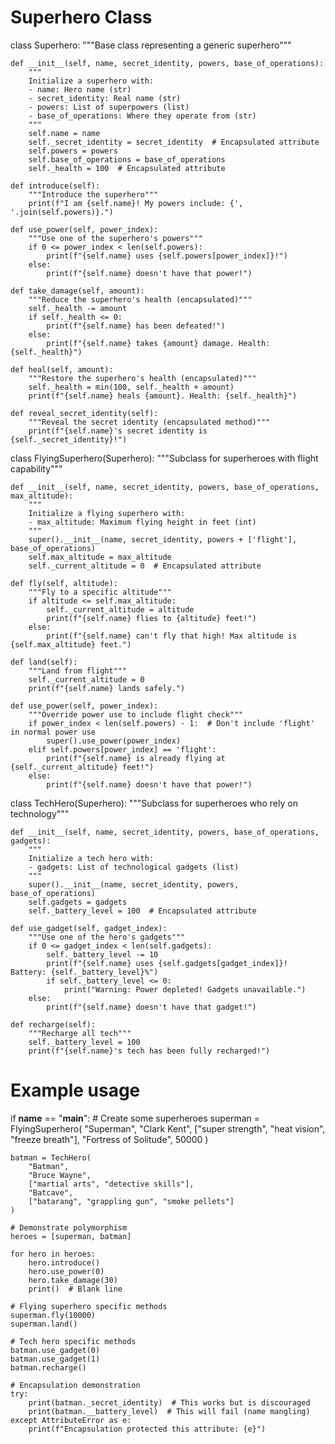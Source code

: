 # Superhero Class
class Superhero:
    """Base class representing a generic superhero"""
    
    def __init__(self, name, secret_identity, powers, base_of_operations):
        """
        Initialize a superhero with:
        - name: Hero name (str)
        - secret_identity: Real name (str)
        - powers: List of superpowers (list)
        - base_of_operations: Where they operate from (str)
        """
        self.name = name
        self._secret_identity = secret_identity  # Encapsulated attribute
        self.powers = powers
        self.base_of_operations = base_of_operations
        self._health = 100  # Encapsulated attribute
    
    def introduce(self):
        """Introduce the superhero"""
        print(f"I am {self.name}! My powers include: {', '.join(self.powers)}.")
    
    def use_power(self, power_index):
        """Use one of the superhero's powers"""
        if 0 <= power_index < len(self.powers):
            print(f"{self.name} uses {self.powers[power_index]}!")
        else:
            print(f"{self.name} doesn't have that power!")
    
    def take_damage(self, amount):
        """Reduce the superhero's health (encapsulated)"""
        self._health -= amount
        if self._health <= 0:
            print(f"{self.name} has been defeated!")
        else:
            print(f"{self.name} takes {amount} damage. Health: {self._health}")
    
    def heal(self, amount):
        """Restore the superhero's health (encapsulated)"""
        self._health = min(100, self._health + amount)
        print(f"{self.name} heals {amount}. Health: {self._health}")
    
    def reveal_secret_identity(self):
        """Reveal the secret identity (encapsulated method)"""
        print(f"{self.name}'s secret identity is {self._secret_identity}!")


class FlyingSuperhero(Superhero):
    """Subclass for superheroes with flight capability"""
    
    def __init__(self, name, secret_identity, powers, base_of_operations, max_altitude):
        """
        Initialize a flying superhero with:
        - max_altitude: Maximum flying height in feet (int)
        """
        super().__init__(name, secret_identity, powers + ['flight'], base_of_operations)
        self.max_altitude = max_altitude
        self._current_altitude = 0  # Encapsulated attribute
    
    def fly(self, altitude):
        """Fly to a specific altitude"""
        if altitude <= self.max_altitude:
            self._current_altitude = altitude
            print(f"{self.name} flies to {altitude} feet!")
        else:
            print(f"{self.name} can't fly that high! Max altitude is {self.max_altitude} feet.")
    
    def land(self):
        """Land from flight"""
        self._current_altitude = 0
        print(f"{self.name} lands safely.")
    
    def use_power(self, power_index):
        """Override power use to include flight check"""
        if power_index < len(self.powers) - 1:  # Don't include 'flight' in normal power use
            super().use_power(power_index)
        elif self.powers[power_index] == 'flight':
            print(f"{self.name} is already flying at {self._current_altitude} feet!")
        else:
            print(f"{self.name} doesn't have that power!")


class TechHero(Superhero):
    """Subclass for superheroes who rely on technology"""
    
    def __init__(self, name, secret_identity, powers, base_of_operations, gadgets):
        """
        Initialize a tech hero with:
        - gadgets: List of technological gadgets (list)
        """
        super().__init__(name, secret_identity, powers, base_of_operations)
        self.gadgets = gadgets
        self._battery_level = 100  # Encapsulated attribute
    
    def use_gadget(self, gadget_index):
        """Use one of the hero's gadgets"""
        if 0 <= gadget_index < len(self.gadgets):
            self._battery_level -= 10
            print(f"{self.name} uses {self.gadgets[gadget_index]}! Battery: {self._battery_level}%")
            if self._battery_level <= 0:
                print("Warning: Power depleted! Gadgets unavailable.")
        else:
            print(f"{self.name} doesn't have that gadget!")
    
    def recharge(self):
        """Recharge all tech"""
        self._battery_level = 100
        print(f"{self.name}'s tech has been fully recharged!")


# Example usage
if __name__ == "__main__":
    # Create some superheroes
    superman = FlyingSuperhero(
        "Superman", 
        "Clark Kent", 
        ["super strength", "heat vision", "freeze breath"], 
        "Fortress of Solitude", 
        50000
    )
    
    batman = TechHero(
        "Batman",
        "Bruce Wayne",
        ["martial arts", "detective skills"],
        "Batcave",
        ["batarang", "grappling gun", "smoke pellets"]
    )
    
    # Demonstrate polymorphism
    heroes = [superman, batman]
    
    for hero in heroes:
        hero.introduce()
        hero.use_power(0)
        hero.take_damage(30)
        print()  # Blank line
    
    # Flying superhero specific methods
    superman.fly(10000)
    superman.land()
    
    # Tech hero specific methods
    batman.use_gadget(0)
    batman.use_gadget(1)
    batman.recharge()
    
    # Encapsulation demonstration
    try:
        print(batman._secret_identity)  # This works but is discouraged
        print(batman.__battery_level)  # This will fail (name mangling)
    except AttributeError as e:
        print(f"Encapsulation protected this attribute: {e}")
